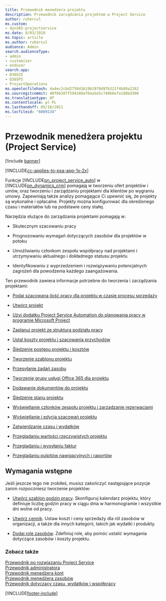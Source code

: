```yaml
---
title: Przewodnik menedżera projektu
description: Przewodnik zarządzania projektem w Project Service
author: ruhercul
ms.custom:
- dyn365-projectservice
ms.date: 8/03/2018
ms.topic: article
ms.author: ruhercul
audience: Admin
search.audienceType:
- admin
- customizer
- enduser
search.app:
- D365CE
- D365PS
- ProjectOperations
ms.openlocfilehash: 4a4ec2cbd2750d1619b2970d97b321f4b89a2262
ms.sourcegitcommit: 40f68387f594180af64a5e5c748b6efa188bd300
ms.translationtype: HT
ms.contentlocale: pl-PL
ms.lasthandoff: 05/10/2021
ms.locfileid: "6009134"
---
```

# <a name="project-manager-guide-project-service"></a>Przewodnik menedżera projektu (Project Service)

[!include [banner](../includes/psa-now-project-operations.md)]

[!INCLUDE[cc-applies-to-psa-app-1x-2x](../includes/cc-applies-to-psa-app-1x-2x.md)]

Funkcje [!INCLUDE[pn_project_service_auto](../includes/pn-project-service-auto.md)] w [!INCLUDE[pn_dynamics_crm](../includes/pn-dynamics-crm.md)] pomagają w tworzeniu ofert projektów i umów, oraz tworzeniu i zarządzaniu projektami dla klientów po wygraniu umowy. Zapewniają także analizy pomagające Ci upewnić się, że projekty są wykonalne i opłacalne. Projekty można konfigurować dla określonego czasu i materiałów lub na podstawie ceny stałej.  
  
 Narzędzia służące do zarządzania projektami pomagają w:  
  
-   Skutecznym szacowaniu pracy  
  
-   Prognozowaniu wymagań dotyczących zasobów dla projektów w potoku  
  
-   Umożliwianiu członkom zespołu współpracy nad projektami i utrzymywaniu aktualnego i dokładnego statusu projektu  
  
-   Identyfikowaniu z wyprzedzeniem i rozwiązywaniu potencjalnych zagrożeń dla powodzenia każdego zaangażowania.  
  
Ten przewodnik zawiera informacje potrzebne do tworzenia i zarządzania projektami:  
  
-   [Podaj szacowaną ilość pracy dla projektu w czasie procesu sprzedaży](../psa/provide-estimates-project-during-sales-process.md)  
  
-   [Utwórz projekt](../psa/create-project.md)  
  
-   [Użyj dodatku Project Service Automation do planowania pracy w programie Microsoft Project](../psa/add-plan-work-microsoft-project.md)  
  
-   [Zaplanuj projekt ze strukturą podziału pracy](../psa/schedule-project-work-breakdown-structure.md)  
  
-   [Ustal koszty projektu i szacowania przychodów](../psa/determine-project-cost-revenue-estimates.md)  
  
-   [Śledzenie postępu projektu i kosztów](../psa/track-project-progress-cost.md)  
  
-   [Tworzenie szablonu projektu](../psa/create-project-template.md)  
  
-   [Przesyłanie żądań zasobu](../psa/submit-resource-requests.md)  
  
-   [Tworzenie grupy usługi Office 365 dla projektu](../psa/create-office-365-group-project.md)  
  
-   [Dodawanie dokumentów do projektu](../psa/add-documents-project.md)  
  
-   [Śledzenie stanu projektu](../psa/track-project-status.md)  
  
-   [Wyświetlanie członków zespołu projektu i zarządzanie rezerwacjami](../psa/view-project-team-members-manage-bookings.md)  
  
-   [Wyświetlanie i edycja szacowań projektu](../psa/view-edit-project-estimates.md)  
  
-   [Zatwierdzanie czasu i wydatków](../psa/approve-time-expenses.md)  
  
-   [Przeglądaniu wartości rzeczywistych projektu](../psa/review-project-actuals.md)  
  
-   [Przeglądaniu i wysyłaniu faktur](../psa/view-send-invoices.md)  
  
-   [Przeglądaniu pulpitów nawigacyjnych i raportów](../psa/view-dashboards-reports.md)  
  
## <a name="prerequisites"></a>Wymagania wstępne  
 Jeśli jeszcze tego nie zrobiłeś, musisz zakończyć następujące pozycje zanim rozpoczniesz tworzenie projektów:  
  
-   [Utwórz szablon godzin pracy](../psa/create-work-hours-template.md). Skonfiguruj kalendarz projektu, który definiuje liczbę godzin pracy w ciągu dnia w harmonogramie i wszystkie dni wolne od pracy.  
  
-   [Utwórz cennik](../psa/create-price-list.md). Ustaw koszt i ceny sprzedaży dla ról zasobów w organizacji, a także dla innych kategorii, takich jak wydatki i produkty.  
  
-   [Dodaj role zasobów](../psa/add-resource-roles.md). Zdefiniuj role, aby pomóc ustalić wymagania dotyczące zasobów i koszty projektu.  
  
### <a name="see-also"></a>Zobacz także  
 [Przewodnik po rozwiązaniu Project Service](../psa/overview.md)   
 [Przewodnik administratora](../psa/admin-guide.md)   
 [Przewodnik menedżera kont](../psa/account-manager-guide.md)   
 [Przewodnik menedżera zasobów](../psa/resource-manager-guide.md)   
 [Przewodnik dotyczący czasu, wydatków i współpracy](../psa/time-expense-collaboration-guide.md)



[!INCLUDE[footer-include](../includes/footer-banner.md)]